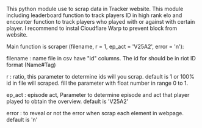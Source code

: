 This python module use to scrap data in Tracker website. This module including leaderboard function to track players ID in high rank elo and encounter function to track players who played with or against with certain player. I recommend to instal Cloudflare Warp to prevent block from website.

Main function is scraper (filename, r = 1, ep_act = 'V25A2', error = 'n'):

filename : name file in csv have "id" columns. The id for should be in riot ID format (Name#Tag)

r : ratio, this parameter to determine ids will you scrap. default is 1 or 100% id in file will scraped. fill the parameter with float number in range 0 to 1.

ep_act : episode act, Parameter to determine episode and act that player played to obtain the overview. default is 'V25A2'

error : to reveal or not the error when scrap each element in webpage. default is 'n'
